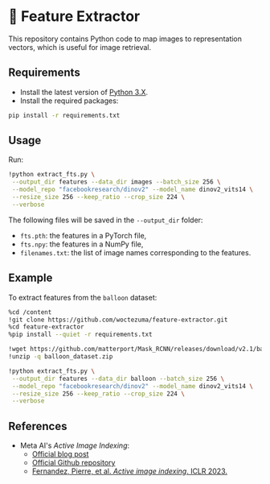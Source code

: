 # :pushpin: Feature Extractor

This repository contains Python code to map images to representation vectors, which is useful for image retrieval.

## Requirements

-   Install the latest version of [Python 3.X][python-download-url].
-   Install the required packages:

```bash
pip install -r requirements.txt
```

## Usage

Run:
```bash
!python extract_fts.py \
 --output_dir features --data_dir images --batch_size 256 \
 --model_repo "facebookresearch/dinov2" --model_name dinov2_vits14 \
 --resize_size 256 --keep_ratio --crop_size 224 \
 --verbose
```
The following files will be saved in the `--output_dir` folder: 
- `fts.pth`: the features in a PyTorch file,
- `fts.npy`: the features in a NumPy file, 
- `filenames.txt`: the list of image names corresponding to the features.

## Example

To extract features from the `balloon` dataset:

```bash
%cd /content
!git clone https://github.com/woctezuma/feature-extractor.git
%cd feature-extractor
%pip install --quiet -r requirements.txt

!wget https://github.com/matterport/Mask_RCNN/releases/download/v2.1/balloon_dataset.zip
!unzip -q balloon_dataset.zip

!python extract_fts.py \
 --output_dir features --data_dir balloon --batch_size 256 \
 --model_repo "facebookresearch/dinov2" --model_name dinov2_vits14 \
 --resize_size 256 --keep_ratio --crop_size 224 \
 --verbose
```

## References

-   Meta AI's *Active Image Indexing*:
    - [Official blog post][active-image-indexing-blog]
    - [Official Github repository][active-image-indexing-github]
    - [Fernandez, Pierre, et al. *Active image indexing*. ICLR 2023.][active-image-indexing-arxiv] 

<!-- Definitions -->

[python-download-url]: <https://www.python.org/downloads/>
[active-image-indexing-blog]: <https://pierrefdz.github.io/publications/activeindexing/>
[active-image-indexing-github]: <https://github.com/facebookresearch/active_indexing>
[active-image-indexing-arxiv]: <https://arxiv.org/abs/2210.10620>
[colab-badge]: <https://colab.research.google.com/assets/colab-badge.svg>
